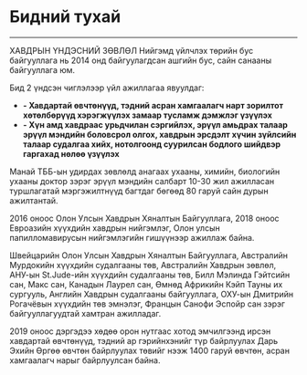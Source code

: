 # Бидний тухай
---

ХАВДРЫН ҮНДЭСНИЙ ЗӨВЛӨЛ Нийгэмд үйлчлэх төрийн бус байгууллага нь 2014 онд байгуулагдсан ашгийн бус, сайн санааны байгууллага юм.

Бид 2 үндсэн чиглэлээр үйл ажиллагаа явуулдаг: <br/>

+ __-  Хавдартай өвчтөнүүд, тэдний асран хамгаалагч нарт зорилтот хөтөлбөрүүд хэрэгжүүлэх замаар тусламж дэмжлэг үзүүлэх__
+ __-  Хүн амд хавдраас урьдчилан сэргийлэх, эрүүл амьдрах талаар эрүүл мэндийн боловсрол олгох, хавдрын эрсдэлт хүчин зүйлсийн талаар судалгаа хийх, нотолгоонд суурилсан бодлого шийдвэр гаргахад нөлөө үзүүлэх__

Манай ТББ-ын удирдах зөвлөлд анагаах ухааны, химийн, биологийн ухааны доктор зэрэг эрүүл мэндийн салбарт 10-30 жил ажилласан туршлагатай мэргэжилтнүүд багтдаг бөгөөд 80 гаруй сайн дурын ажилтантай. 

2016 оноос Олон Улсын Хавдрын Хяналтын Байгууллага, 2018 оноос Евроазийн хүүхдийн хавдрын нийгэмлэг, Олон улсын папилломавирусын нийгэмлэгийн гишүүнээр ажиллаж байна.

Швейцарийн Олон Улсын Хавдрын Хяналтын Байгууллага, Австралийн Мурдокийн хүүхдийн судалгааны төв, Австралийн Хавдрын зөвлөл, АНУ-ын St.Jude-ийн хүүхдийн судалгааны төв, Билл Мэлинда Гэйтсийн сан, Макс сан, Канадын Лаурел сан, Өмнөд Африкийн Кэйп Тауны их сургууль, Английн Хавдрын судалгааны байгууллага, ОХУ-ын Дмитрийн Рогачёвын хүүхдийн төв эмнэлэг, Францын Санофи Эспойр сан зэрэг байгууллагуудтай хамтран ажилладаг. 

2019 оноос дэргэдээ хөдөө орон нутгаас хотод эмчилгээнд ирсэн хавдартай өвчтөнүүд, тэдний ар гэрийнхэнийг түр байрлуулах Дарь Эхийн Өргөө өвчтөн байрлуулах төвийг нээж 1400 гаруй өвчтөн, асран хамгаалагч нарыг байрлуулсан байна. 
